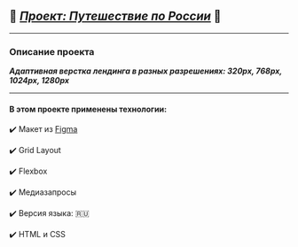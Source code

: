 ## :steam_locomotive: [***Проект: Путешествие по России***](https://andreyrazumov.github.io/russian-travel/index.html "Путешествие по России") :steam_locomotive:
____

### Описание проекта

***Адаптивная верстка лендинга в разных разрешениях: 320px, 768px, 1024px, 1280px***
____
#### В этом проекте применены технологии:

:heavy_check_mark: Макет из [Figma](https://www.figma.com/file/5S2WSbEFL6awjVWJ0NWL8Q/Sprint-3_-Russia-_-desktop-mobile?node-id=28503%3A0)

:heavy_check_mark: Grid Layout

:heavy_check_mark: Flexbox

:heavy_check_mark: Медиазапросы

:heavy_check_mark: Версия языка: :ru:

:heavy_check_mark:  HTML и CSS

